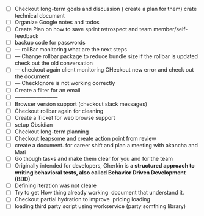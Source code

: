 - [ ]   Checkout long-term goals and discussion ( create a plan for them) crate technical document
- [ ]   Organize Google notes and todos
- [ ]   Create Plan on how to save sprint retrospect and team member/self-feedback
- [ ]   backup code for passwords
- [ ]   — rollBar monitoring what are the next steps
- [ ]   — Change rollbar package to reduce bundle size if the rollbar is updated check out the old conversation
- [ ]   — checkout again client monitoring CHeckout new error and check out the document
- [ ]   — CheckIgnore is not working correctly 
- [ ]   Create a filter for an email
- [ ]   ————————
- [ ]   Browser version support (checkout slack messages)
- [ ]   Checkout rollbar again for cleaning
- [ ]   Create a Ticket for web browse support
- [ ]   setup Obsidian
- [ ]   Checkout long-term planning
- [ ]   Checkout leapsome and create action point from review
- [ ]   create a document. for career shift and plan a meeting with akancha and Mati
- [ ]   Go though tasks and make them clear for you and for the team
- [ ]   Originally intended for developers, Gherkin is **a structured approach to writing behavioral tests, also called Behavior Driven Development (BDD)**.
- [ ]   Defining iteration was not cleare
- [ ]   Try to get How thing already working  document that understand it.
- [ ]   Checkout partial hydration to improve  pricing loading
- [ ]   loading third party script using workservice (party somthing library)